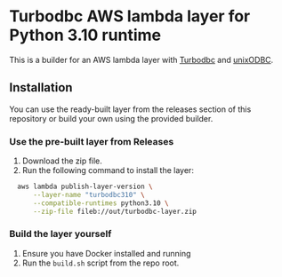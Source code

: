 # Turbodbc AWS lambda layer for Python 3.10 runtime
This is a builder for an AWS lambda layer with [Turbodbc](https://turbodbc.readthedocs.io/en/latest/) and [unixODBC](https://www.unixodbc.org/).

## Installation
You can use the ready-built layer from the releases section of this repository or build your own using the provided builder.

### Use the pre-built layer from Releases
1. Download the zip file.
2. Run the following command to install the layer: 
```bash
  aws lambda publish-layer-version \
      --layer-name "turbodbc310" \
      --compatible-runtimes python3.10 \
      --zip-file fileb://out/turbodbc-layer.zip
```

### Build the layer yourself
1. Ensure you have Docker installed and running
2. Run the `build.sh` script from the repo root.
